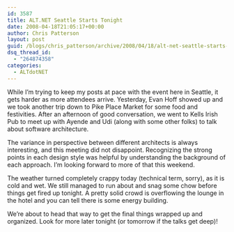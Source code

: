 ```yaml
---
id: 3587
title: ALT.NET Seattle Starts Tonight
date: 2008-04-18T21:05:17+00:00
author: Chris Patterson
layout: post
guid: /blogs/chris_patterson/archive/2008/04/18/alt-net-seattle-starts-tonight.aspx
dsq_thread_id:
  - "264874358"
categories:
  - ALTdotNET
---
```

While I&#8217;m trying to keep my posts at pace with the event here in Seattle, it gets harder as more attendees arrive. Yesterday, Evan Hoff showed up and we took another trip down to Pike Place Market for some food and festivities. After an afternoon of good conversation, we went to Kells Irish Pub to meet up with Ayende and Udi (along with some other folks) to talk about software architecture.

The variance in perspective between different architects is always interesting, and this meeting did not disappoint. Recognizing the strong points in each design style was helpful by understanding the background of each approach. I&#8217;m looking forward to more of that this weekend.

The weather turned completely crappy today (technical term, sorry), as it is cold and wet. We still managed to run about and snag some chow before things get fired up tonight. A pretty solid crowd is overflowing the lounge in the hotel and you can tell there is some energy building.

We&#8217;re about to head that way to get the final things wrapped up and organized. Look for more later tonight (or tomorrow if the talks get deep)!